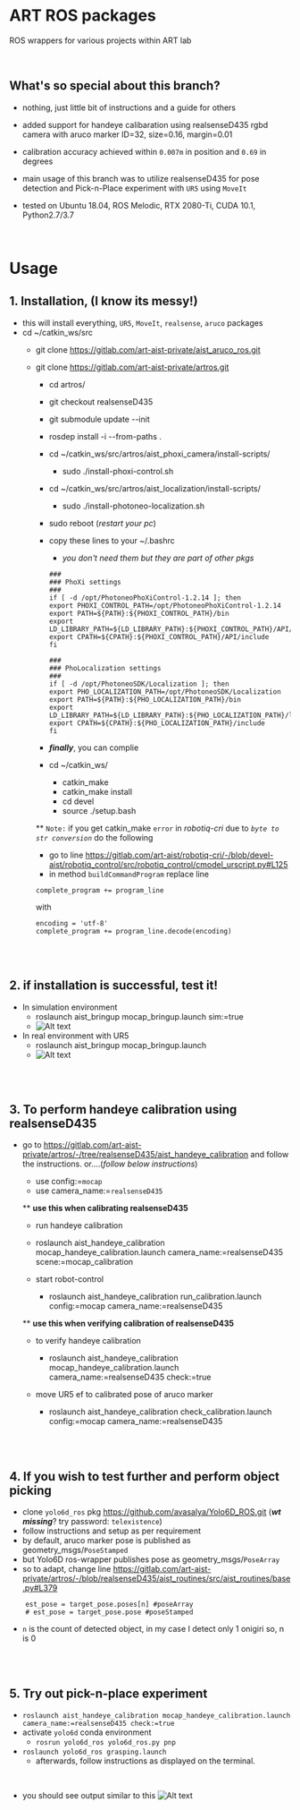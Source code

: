 # ART ROS packages
ROS wrappers for various projects within ART lab

<br />

## What's so special about this branch?
* nothing, just little bit of instructions and a guide for others<br />

* added support for handeye calibaration using realsenseD435 rgbd camera with aruco marker ID=32, size=0.16, margin=0.01

* calibration accuracy achieved within `0.007m` in position and `0.69` in degrees

* main usage of this branch was to utilize realsenseD435 for pose detection and Pick-n-Place experiment with `UR5` using `MoveIt`

* tested on Ubuntu 18.04, ROS Melodic, RTX 2080-Ti, CUDA 10.1, Python2.7/3.7


<br />

# Usage
## 1. Installation, (I know its messy!)
* this will install everything, `UR5`, `MoveIt`, `realsense`, `aruco` packages
* cd ~/catkin_ws/src
    * git clone https://gitlab.com/art-aist-private/aist_aruco_ros.git
    * git clone https://gitlab.com/art-aist-private/artros.git
        * cd artros/
        * git checkout realsenseD435
        * git submodule update --init
        * rosdep install -i --from-paths .
        * cd ~/catkin_ws/src/artros/aist_phoxi_camera/install-scripts/
            * sudo ./install-phoxi-control.sh
        * cd ~/catkin_ws/src/artros/aist_localization/install-scripts/
            * sudo ./install-photoneo-localization.sh
        * sudo reboot (*restart your pc*)

        * copy these lines to your ~/.bashrc
            * *you don't need them but they are part of other pkgs*
            ```
            ###
            ### PhoXi settings
            ###
            if [ -d /opt/PhotoneoPhoXiControl-1.2.14 ]; then
            export PHOXI_CONTROL_PATH=/opt/PhotoneoPhoXiControl-1.2.14
            export PATH=${PATH}:${PHOXI_CONTROL_PATH}/bin
            export LD_LIBRARY_PATH=${LD_LIBRARY_PATH}:${PHOXI_CONTROL_PATH}/API/lib
            export CPATH=${CPATH}:${PHOXI_CONTROL_PATH}/API/include
            fi

            ###
            ### PhoLocalization settings
            ###
            if [ -d /opt/PhotoneoSDK/Localization ]; then
            export PHO_LOCALIZATION_PATH=/opt/PhotoneoSDK/Localization
            export PATH=${PATH}:${PHO_LOCALIZATION_PATH}/bin
            export LD_LIBRARY_PATH=${LD_LIBRARY_PATH}:${PHO_LOCALIZATION_PATH}/lib
            export CPATH=${CPATH}:${PHO_LOCALIZATION_PATH}/include
            fi
            ```
        * ***finally***, you can complie
        * cd ~/catkin_ws/
            * catkin_make
            * catkin_make install
            * cd devel
            * source ./setup.bash

        ** `Note:` if you get catkin_make `error` in *robotiq-cri* due to *`byte to str conversion`* do the following
        * go to line https://gitlab.com/art-aist/robotiq-cri/-/blob/devel-aist/robotiq_control/src/robotiq_control/cmodel_urscript.py#L125
        * in method ``buildCommandProgram`` replace line
        ```
        complete_program += program_line
        ```
        with
        ```
        encoding = 'utf-8'
        complete_program += program_line.decode(encoding)
        ```

<br />

<br />

## 2. if installation is successful, test it!
 * In simulation environment
    * roslaunch aist_bringup mocap_bringup.launch sim:=true
    * ![Alt text](images/scsim.png?raw=true "sim environment")
 * In real environment with UR5
    * roslaunch aist_bringup mocap_bringup.launch
    * ![Alt text](images/real.png?raw=true "real robot environment")


<br />
<br />


## 3. To perform handeye calibration using realsenseD435
* go to https://gitlab.com/art-aist-private/artros/-/tree/realsenseD435/aist_handeye_calibration and follow the instructions. or....(*follow below instructions*)
    * use config:=`mocap`
    * use camera_name:=`realsenseD435`

    ** **use this when calibrating realsenseD435**
    * run handeye calibration
    * roslaunch aist_handeye_calibration mocap_handeye_calibration.launch camera_name:=realsenseD435 scene:=mocap_calibration

    * start robot-control
        * roslaunch aist_handeye_calibration run_calibration.launch config:=mocap camera_name:=realsenseD435

    ** **use this when verifying calibration of realsenseD435**
    * to verify handeye calibration
        * roslaunch aist_handeye_calibration mocap_handeye_calibration.launch camera_name:=realsenseD435 check:=true

    * move UR5 ef to calibrated pose of aruco marker
        * roslaunch aist_handeye_calibration check_calibration.launch config:=mocap camera_name:=realsenseD435

<br />
<br />

## 4. If you wish to test further and perform object picking
* clone `yolo6d_ros` pkg https://github.com/avasalya/Yolo6D_ROS.git (***wt missing***? try password: `telexistence`)
* follow instructions and setup as per requirement
* by default, aruco marker pose is published as geometry_msgs/`PoseStamped`
* but Yolo6D ros-wrapper publishes pose as geometry_msgs/`PoseArray`
* so to adapt, change line https://gitlab.com/art-aist-private/artros/-/blob/realsenseD435/aist_routines/src/aist_routines/base.py#L379
```
    est_pose = target_pose.poses[n] #poseArray
    # est_pose = target_pose.pose #poseStamped
```
* `n` is the count of detected object, in my case I detect only 1 onigiri so, n is 0


<br />
<br />


## 5. Try out pick-n-place experiment
* `roslaunch aist_handeye_calibration mocap_handeye_calibration.launch camera_name:=realsenseD435 check:=true`
* activate `yolo6d` conda environment
    * `rosrun yolo6d_ros yolo6d_ros.py pnp`
* `roslaunch yolo6d_ros grasping.launch`
    * afterwards, follow instructions as displayed on the terminal.

<br />

* you should see output similar to this ![Alt text](images/onigiripick.png?raw=true "yolo6d pose")

